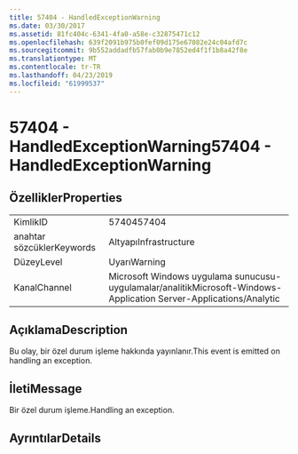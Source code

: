 ```yaml
---
title: 57404 - HandledExceptionWarning
ms.date: 03/30/2017
ms.assetid: 81fc404c-6341-4fa0-a58e-c32875471c12
ms.openlocfilehash: 639f2091b975b0fef09d175e67082e24c04afd7c
ms.sourcegitcommit: 9b552addadfb57fab0b9e7852ed4f1f1b8a42f8e
ms.translationtype: MT
ms.contentlocale: tr-TR
ms.lasthandoff: 04/23/2019
ms.locfileid: "61999537"
---
```

# <a name="57404---handledexceptionwarning"></a><span data-ttu-id="bfa14-102">57404 - HandledExceptionWarning</span><span class="sxs-lookup"><span data-stu-id="bfa14-102">57404 - HandledExceptionWarning</span></span>
## <a name="properties"></a><span data-ttu-id="bfa14-103">Özellikler</span><span class="sxs-lookup"><span data-stu-id="bfa14-103">Properties</span></span>  
  
|||  
|-|-|  
|<span data-ttu-id="bfa14-104">Kimlik</span><span class="sxs-lookup"><span data-stu-id="bfa14-104">ID</span></span>|<span data-ttu-id="bfa14-105">57404</span><span class="sxs-lookup"><span data-stu-id="bfa14-105">57404</span></span>|  
|<span data-ttu-id="bfa14-106">anahtar sözcükler</span><span class="sxs-lookup"><span data-stu-id="bfa14-106">Keywords</span></span>|<span data-ttu-id="bfa14-107">Altyapı</span><span class="sxs-lookup"><span data-stu-id="bfa14-107">Infrastructure</span></span>|  
|<span data-ttu-id="bfa14-108">Düzey</span><span class="sxs-lookup"><span data-stu-id="bfa14-108">Level</span></span>|<span data-ttu-id="bfa14-109">Uyarı</span><span class="sxs-lookup"><span data-stu-id="bfa14-109">Warning</span></span>|  
|<span data-ttu-id="bfa14-110">Kanal</span><span class="sxs-lookup"><span data-stu-id="bfa14-110">Channel</span></span>|<span data-ttu-id="bfa14-111">Microsoft Windows uygulama sunucusu-uygulamalar/analitik</span><span class="sxs-lookup"><span data-stu-id="bfa14-111">Microsoft-Windows-Application Server-Applications/Analytic</span></span>|  
  
## <a name="description"></a><span data-ttu-id="bfa14-112">Açıklama</span><span class="sxs-lookup"><span data-stu-id="bfa14-112">Description</span></span>  
 <span data-ttu-id="bfa14-113">Bu olay, bir özel durum işleme hakkında yayınlanır.</span><span class="sxs-lookup"><span data-stu-id="bfa14-113">This event is emitted on handling an exception.</span></span>  
  
## <a name="message"></a><span data-ttu-id="bfa14-114">İleti</span><span class="sxs-lookup"><span data-stu-id="bfa14-114">Message</span></span>  
 <span data-ttu-id="bfa14-115">Bir özel durum işleme.</span><span class="sxs-lookup"><span data-stu-id="bfa14-115">Handling an exception.</span></span>  
  
## <a name="details"></a><span data-ttu-id="bfa14-116">Ayrıntılar</span><span class="sxs-lookup"><span data-stu-id="bfa14-116">Details</span></span>
